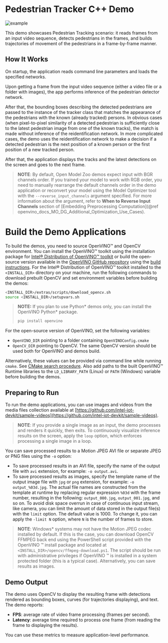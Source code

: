 # Pedestrian Tracker C++ Demo

![example](./pedestrian_tracker.gif)

This demo showcases Pedestrian Tracking scenario: it reads frames from an input video sequence, detects pedestrians in the frames, and builds trajectories of movement of the pedestrians in a frame-by-frame manner.

## How It Works

On startup, the application reads command line parameters and loads the specified networks.

Upon getting a frame from the input video sequence (either a video file or a folder with images), the app performs inference of the pedestrian detector network.

After that, the bounding boxes describing the detected pedestrians are passed to the instance of the tracker class that matches the appearance of the pedestrians with the known
(already tracked) persons.
In obvious cases (when pixel-to-pixel similarity of a detected pedestrian is sufficiently close to the latest pedestrian image from one of the known tracks),
the match is made without inference of the reidentification network. In more complicated cases, the demo uses the reidentification network to make a decision
if a detected pedestrian is the next position of a known person or the first position of a new tracked person.

After that, the application displays the tracks and the latest detections on the screen and goes to the next frame.

> **NOTE**: By default, Open Model Zoo demos expect input with BGR channels order. If you trained your model to work with RGB order, you need to manually rearrange the default channels order in the demo application or reconvert your model using the Model Optimizer tool with the `--reverse_input_channels` argument specified. For more information about the argument, refer to **When to Reverse Input Channels** section of [Embedding Preprocessing Computation](@ref openvino_docs_MO_DG_Additional_Optimization_Use_Cases).

# Build the Demo Applications

To build the demos, you need to source OpenVINO™ and OpenCV environment. You can install the OpenVINO™ toolkit using the installation package for [Intel® Distribution of OpenVINO™ toolkit](https://www.intel.com/content/www/us/en/developer/tools/openvino-toolkit-download.html) or build the open-source version available in the [OpenVINO GitHub repository](https://github.com/openvinotoolkit/openvino) using the [build instructions](https://github.com/openvinotoolkit/openvino/wiki/BuildingCode).
For the Intel® Distribution of OpenVINO™ toolkit installed to the `<INSTALL_DIR>` directory on your machine, run the following commands to download prebuilt OpenCV and set environment variables before building the demos:

```sh
<INSTALL_DIR>/extras/scripts/download_opencv.sh
source <INSTALL_DIR>/setupvars.sh
```

> **NOTE:** If you plan to use Python\* demos only, you can install the OpenVINO Python\* package.
> ```sh
> pip install openvino
> ```

For the open-source version of OpenVINO, set the following variables:
* `OpenVINO_DIR` pointing to a folder containing `OpenVINOConfig.cmake`
* `OpenCV_DIR` pointing to OpenCV. The same OpenCV version should be used both for OpenVINO and demos build.

Alternatively, these values can be provided via command line while running `cmake`. See [CMake search procedure](https://cmake.org/cmake/help/latest/command/find_package.html#search-procedure).
Also add paths to the built OpenVINO™ Runtime libraries to the `LD_LIBRARY_PATH` (Linux) or `PATH` (Windows) variable before building the demos.


## Preparing to Run

To run the demo applications, you can use images and videos from the media files collection available at [https://github.com/intel-iot-devkit/sample-videos](https://github.com/intel-iot-devkit/sample-videos).

>**NOTE**: If you provide a single image as an input, the demo processes and renders it quickly, then exits. To continuously visualize inference results on the screen, apply the `loop` option, which enforces processing a single image in a loop.

You can save processed results to a Motion JPEG AVI file or separate JPEG or PNG files using the `-o` option:

* To save processed results in an AVI file, specify the name of the output file with `avi` extension, for example: `-o output.avi`.
* To save processed results as images, specify the template name of the output image file with `jpg` or `png` extension, for example: `-o output_%03d.jpg`. The actual file names are constructed from the template at runtime by replacing regular expression `%03d` with the frame number, resulting in the following: `output_000.jpg`, `output_001.jpg`, and so on.
To avoid disk space overrun in case of continuous input stream, like camera, you can limit the amount of data stored in the output file(s) with the `limit` option. The default value is 1000. To change it, you can apply the `-limit N` option, where `N` is the number of frames to store.

>**NOTE**: Windows\* systems may not have the Motion JPEG codec installed by default. If this is the case, you can download OpenCV FFMPEG back end using the PowerShell script provided with the OpenVINO &trade; install package and located at `<INSTALL_DIR>/opencv/ffmpeg-download.ps1`. The script should be run with administrative privileges if OpenVINO &trade; is installed in a system protected folder (this is a typical case). Alternatively, you can save results as images.

## Demo Output

The demo uses OpenCV to display the resulting frame with detections rendered as bounding boxes, curves (for trajectories displaying), and text. The demo reports:

* **FPS**: average rate of video frame processing (frames per second).
* **Latency**: average time required to process one frame (from reading the frame to displaying the results).

You can use these metrics to measure application-level performance.
